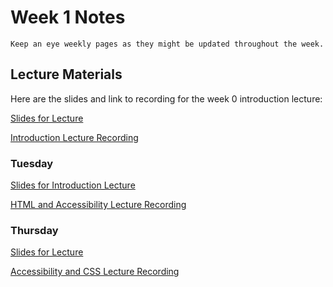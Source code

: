 Week 1 Notes
============================

```{note}
Keep an eye weekly pages as they might be updated throughout the week.
```

## Lecture Materials

Here are the slides and link to recording for the week 0 introduction lecture:


<a href="../resources/9_22_22-introduction_history.pdf" >Slides for Lecture</a>


[Introduction Lecture Recording](https://uci.yuja.com/V/Video?v=6026416&node=26914404&a=89006746&autoplay=1)

### Tuesday

<a href="../resources/9_27_22-html_accessibility.pdf" >Slides for Introduction Lecture</a>


[HTML and Accessibility Lecture Recording](https://uci.yuja.com/V/Video?v=6050313&node=27043199&a=563914261&autoplay=1)

### Thursday

<a href="../resources/9_29_22-css.pdf" >Slides for Lecture</a>

[Accessibility and CSS Lecture Recording](https://uci.yuja.com/V/Video?v=6072719&node=27112244&a=1289933620&autoplay=1)
